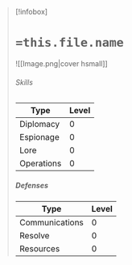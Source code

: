 > [!infobox]
> # `=this.file.name`
> ![[Image.png|cover hsmall]]
> ###### Skills
> | Type | Level |
> | ---- | ---- |
> | Diplomacy | 0 |
> | Espionage | 0 |
> | Lore | 0 |
> | Operations | 0 |
> 
> ##### Defenses
> | Type | Level |
> | ---- | ---- |
> | Communications | 0 |
> | Resolve | 0 |
> | Resources | 0 |